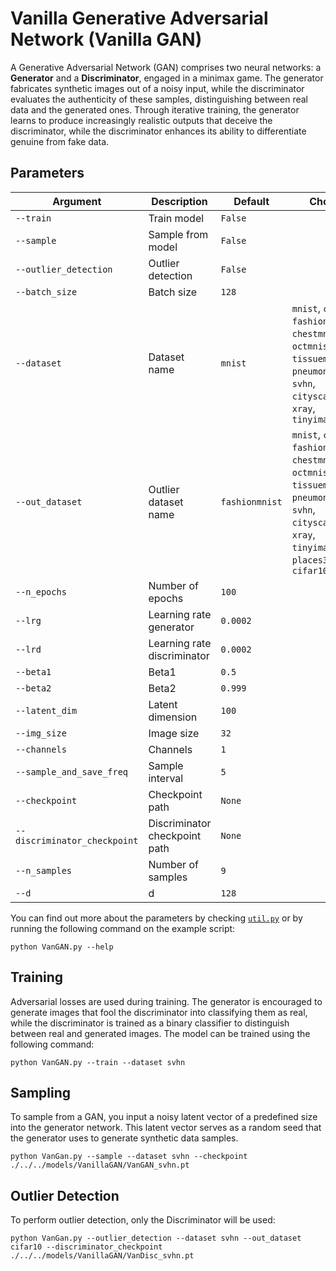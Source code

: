 # Vanilla Generative Adversarial Network (Vanilla GAN)

A Generative Adversarial Network (GAN) comprises two neural networks: a **Generator** and a **Discriminator**, engaged in a minimax game. The generator fabricates synthetic images out of a noisy input, while the discriminator evaluates the authenticity of these samples, distinguishing between real data and the generated ones. Through iterative training, the generator learns to produce increasingly realistic outputs that deceive the discriminator, while the discriminator enhances its ability to differentiate genuine from fake data.

## Parameters

| Argument                  | Description                                        | Default  | Choices                                                                                                                                                                      |
|---------------------------|----------------------------------------------------|----------|------------------------------------------------------------------------------------------------------------------------------------------------------------------------------|
| `--train`                 | Train model                                        | `False`  |                                                                                                                                                                              |
| `--sample`                | Sample from model                                  | `False`  |                                                                                                                                                                              |
| `--outlier_detection`     | Outlier detection                                  | `False`  |                                                                                                                                                                              |
| `--batch_size`            | Batch size                                         | `128`    |                                                                                                                                                                              |
| `--dataset`               | Dataset name                                       | `mnist`  | `mnist`, `cifar10`, `fashionmnist`, `chestmnist`, `octmnist`, `tissuemnist`, `pneumoniamnist`, `svhn`, `cityscapes`, `xray`, `tinyimagenet`                                                                                         |
| `--out_dataset`           | Outlier dataset name                               | `fashionmnist` | `mnist`, `cifar10`, `fashionmnist`, `chestmnist`, `octmnist`, `tissuemnist`, `pneumoniamnist`, `svhn`, `cityscapes`, `xray`, `tinyimagenet`, `places365`, `dtd`, `cifar100` |
| `--n_epochs`              | Number of epochs                                   | `100`    |                                                                                                                                                                              |
| `--lrg`                   | Learning rate generator                           | `0.0002` |                                                                                                                                                                              |
| `--lrd`                   | Learning rate discriminator                       | `0.0002` |                                                                                                                                                                              |
| `--beta1`                 | Beta1                                              | `0.5`    |                                                                                                                                                                              |
| `--beta2`                 | Beta2                                              | `0.999`  |                                                                                                                                                                              |
| `--latent_dim`            | Latent dimension                                   | `100`    |                                                                                                                                                                              |
| `--img_size`              | Image size                                         | `32`     |                                                                                                                                                                              |
| `--channels`              | Channels                                           | `1`      |                                                                                                                                                                              |
| `--sample_and_save_freq`  | Sample interval                                    | `5`      |                                                                                                                                                                              |
| `--checkpoint`            | Checkpoint path                                    | `None`   |                                                                                                                                                                              |
| `--discriminator_checkpoint` | Discriminator checkpoint path                   | `None`   |                                                                                                                                                                              |
| `--n_samples`             | Number of samples                                  | `9`      |                                                                                                                                                                              |
| `--d`                     | d                                                  | `128`    |                                                                                                                                                                              |

You can find out more about the parameters by checking [`util.py`](./../src/generativezoo/utils/util.py) or by running the following command on the example script:

    python VanGAN.py --help

## Training

Adversarial losses are used during training. The generator is encouraged to generate images that fool the discriminator into classifying them as real, while the discriminator is trained as a binary classifier to distinguish between real and generated images. The model can be trained using the following command:

    python VanGAN.py --train --dataset svhn

## Sampling

To sample from a GAN, you input a noisy latent vector of a predefined size into the generator network. This latent vector serves as a random seed that the generator uses to generate synthetic data samples.

    python VanGan.py --sample --dataset svhn --checkpoint ./../../models/VanillaGAN/VanGAN_svhn.pt

## Outlier Detection

To perform outlier detection, only the Discriminator will be used:

    python VanGan.py --outlier_detection --dataset svhn --out_dataset cifar10 --discriminator_checkpoint ./../../models/VanillaGAN/VanDisc_svhn.pt